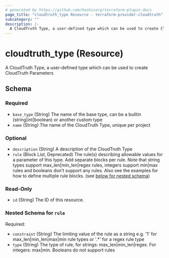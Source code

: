 ```yaml
---
# generated by https://github.com/hashicorp/terraform-plugin-docs
page_title: "cloudtruth_type Resource - terraform-provider-cloudtruth"
subcategory: ""
description: |-
  A CloudTruth Type, a user-defined type which can be used to create CloudTruth Parameters
---
```


# cloudtruth_type (Resource)

A CloudTruth Type, a user-defined type which can be used to create CloudTruth Parameters



<!-- schema generated by tfplugindocs -->
## Schema

### Required

- `base_type` (String) The name of the base type, can be a builtin (string|int|boolean) or another custom type
- `name` (String) The name of the CloudTruth Type, unique per project

### Optional

- `description` (String) A description of the CloudTruth Type
- `rule` (Block List, Deprecated) The rule(s) describing allowable values for a parameter of this type. Add separate blocks per rule.
Note that string types support max_len|min_len|regex rules, integers support min|max rules and booleans don't support any rules.
Also see the examples for how to define multiple rule blocks. (see [below for nested schema](#nestedblock--rule))

### Read-Only

- `id` (String) The ID of this resource.

<a id="nestedblock--rule"></a>
### Nested Schema for `rule`

Required:

- `constraint` (String) The limiting value of the rule as a string e.g. '1' for max_len|min_len|max|min rule types or '.*' for a regex rule type
- `type` (String) The type of rule, for strings: max_len|min_len|regex. For integers: max|min. Booleans do not support rules


